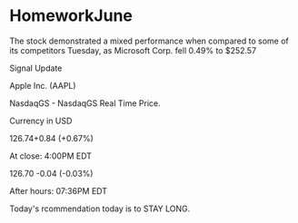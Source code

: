 # HomeworkJune
The stock demonstrated a mixed performance when compared to some of its competitors Tuesday, as Microsoft Corp. fell 0.49% to $252.57


Signal Update

Apple Inc. (AAPL)

NasdaqGS - NasdaqGS Real Time Price. 

Currency in USD

126.74+0.84 (+0.67%)

At close: 4:00PM EDT

126.70 -0.04 (-0.03%)

After hours: 07:36PM EDT



Today's rcommendation today is to STAY LONG.